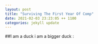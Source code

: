 ```yaml
--- 
layout: post
title: "Surviving The First Year Of Comp"
date: 2021-02-03 23:23:05 ++ 1100
categories: jekyll update
---
```

##I am a duck
i am a bigger duck
:
